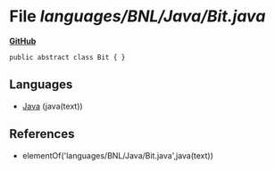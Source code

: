 # File _languages/BNL/Java/Bit.java_
**[GitHub](https://github.com/softlang/yas/blob/master/languages/BNL/Java/Bit.java)**
```
public abstract class Bit { }
```

## Languages
* [Java](../languages/Java.md) (java(text))

## References
* elementOf('languages/BNL/Java/Bit.java',java(text))
